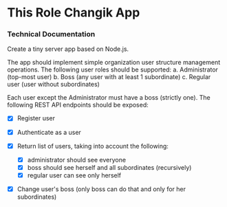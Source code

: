 # This Role Changik App

### Technical Documentation

Create a tiny server app based on Node.js.

The app should implement simple organization user structure management operations.
The following user roles should be supported:
a. Administrator (top-most user)
b. Boss (any user with at least 1 subordinate)
c. Regular user (user without subordinates)

Each user except the Administrator must have a boss (strictly one).
The following REST API endpoints should be exposed:
- [x] Register user
- [x] Authenticate as a user
- [x] Return list of users, taking into account the following:
  - [x] administrator should see everyone
  - [x] boss should see herself and all subordinates (recursively)
  - [x] regular user can see only herself
- [x] Change user's boss (only boss can do that and only for her subordinates)

